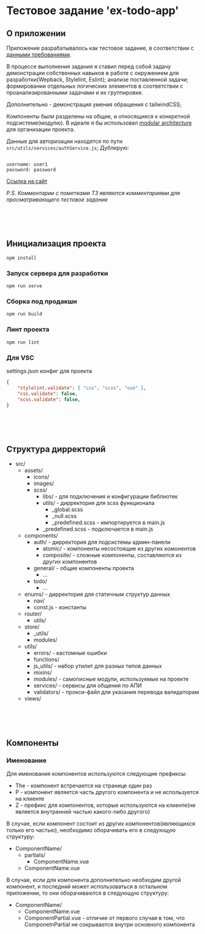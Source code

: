 # Тестовое задание 'ex-todo-app'

## О приложении

Приложение разрабатывалось как тестовое задание, в соответствии с [данными требованиями](https://docs.google.com/document/d/1288uBWJqN7PJ_xZseV876X1t2WJQ5KzTUJdW2wWIIIU/edit?usp=sharing).

В процессе выполнения задания я ставил перед собой задачу демонстрации собственных навыков в работе с окружением для разработки(Wepback, Stylelint, Eslint); анализе поставленной задачи; формировании отдельных логических элементов в соответствии с проанализированными задачами и их группировке.

Дополнительно - демонстрация умения обращения с tailwindCSS;

Компоненты были разделены на общие, и относящиеся к конкретной подсистеме(модулю). В идеале я бы использовал [modular architecture](https://www.youtube.com/watch?v=iuyzO2QkY7A) для организации проекта.


Данные для авторизации находятся по пути `src/utils/services/authService.js`; Дублирую:

```

username: user1
password: password

```


[Ссылка на сайт](https://cbrgpl.github.io/ex-todo-app/)

*P.S. Комментарии с пометками Т3 являются комментариями для просматривающего тестовое задание*

<br><br><br>

## Инициализация проекта

```
npm install
```

### Запуск сервера для разработки
```
npm run serve
```

### Сборка под продакшн
```
npm run build
```

### Линт проекта
```
npm run lint
```

### Для VSC

settings.json конфиг для проекта

```json
{
    "stylelint.validate": [ "css", "scss", "vue" ],
    "css.validate": false,
    "scss.validate": false,
}
```

<br><br><br>

## Структура дирректорий

- src/
    - assets/
        - icons/
        - images/
        - scss/
            - libs/ - для подключения и конфигурации библиотек
            - utils/ - дирректория для scss функционала
                - _global.scss
                - _null.scss
                - _predefined.scss - импортируется в main.js
            - _predefined.scss - подключается в main.js
    - components/
        - auth/ - дирректория для подсистемы админ-панели
            - atomic/ - компоненты несостоящие из других комонентов
            - composite/ - сложные компоненты, составляются из других компонентов
        - general/ - общие компоненты проекта
            - ...
        - todo/ 
            - ...
    - enums/ - дирректория для статичным структур данных
        - nav/
        - const.js - константы
    - router/
        - utils/
    - store/
        - _utils/
        - modules/
    - utils/
        - errors/ - кастомные ошибки
        - functions/
        - js_utils/ - набор утилит для разных типов данных
        - mixins/
        - modules/ - самописные модули, используемые на проекте
        - services/ - сервисы для общения по АПИ
        - validators/ - прокси-файл для указания перевода валидаторам
    - views/

<br><br><br>

## Компоненты

### Именование

Для именования компонентов используются следующие префиксы:

- The - компонент встречается на странице один раз
- P - компонент является часть другого компонента и не используется на клиенте
- Z - префикс для компонентов, которые используются на клиенте(не является внутренней частью какого-либо другого)

В случае, если компонент состоит из других компонентов(являющихся только его частью), необходимо оборачивать его в следующую структуру:

- ComponentName/
    - partials/
        - ComponentName.vue
    - ComponentName.vue

В случае, если для компонента дополнительно необходим другой компонент, и последний может использоваться в остальном приложении, то они оборачиваются в следующую структуру:

- ComponentName/
    - ComponentName.vue
    - ComponentPartial.vue - отличие от первого случая в том, что ComponetnPartial не сокрывается внутри основного компонента
